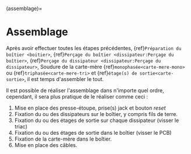 (assemblage)=

# Assemblage

Après avoir effectuer toutes les étapes précédentes, {ref}`Préparation du boîtier <boitier>`, {ref}`Perçage du boîtier <dissipateur:Perçage du boîtier>`, {ref}`Perçage du dissipateur <dissipateur:Perçage du dissipateur>`, Soudure de la carte-mère {ref}`monophasée<carte-mere-mono>` ou {ref}`triphasée<carte-mere-tri>` et {ref}`étage(s) de sortie<carte-sortie>`, il est temps d'assembler le tout.

Il est possible de réaliser l'assemblage dans n'importe quel ordre, cependant, il sera plus pratique de le réaliser comme ceci :
1. Mise en place des presse-étoupe, prise(s) jack et bouton *reset*
2. Fixation du ou des dissipateurs sur le boîtier, y compris fils de terre.
3. Fixation du ou des étages de sortie sur chaque dissipateur (visser le triac)
4. Fixation du ou des étages de sortie dans le boîtier (visser le PCB)
5. Fixation de la carte-mère dans le boîtier.
6. Mise en place des câbles.